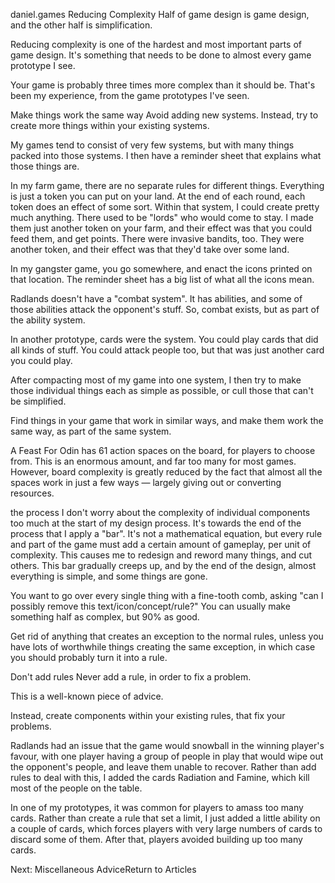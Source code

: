 daniel.games
Reducing Complexity
Half of game design is game design, and the other half is simplification.

Reducing complexity is one of the hardest and most important parts of game design. It's something that needs to be done to almost every game prototype I see.

Your game is probably three times more complex than it should be. That's been my experience, from the game prototypes I've seen.

Make things work the same way
Avoid adding new systems. Instead, try to create more things within your existing systems.

My games tend to consist of very few systems, but with many things packed into those systems. I then have a reminder sheet that explains what those things are.

In my farm game, there are no separate rules for different things. Everything is just a token you can put on your land. At the end of each round, each token does an effect of some sort. Within that system, I could create pretty much anything. There used to be "lords" who would come to stay. I made them just another token on your farm, and their effect was that you could feed them, and get points. There were invasive bandits, too. They were another token, and their effect was that they'd take over some land.

In my gangster game, you go somewhere, and enact the icons printed on that location. The reminder sheet has a big list of what all the icons mean.

Radlands doesn't have a "combat system". It has abilities, and some of those abilities attack the opponent's stuff. So, combat exists, but as part of the ability system.

In another prototype, cards were the system. You could play cards that did all kinds of stuff. You could attack people too, but that was just another card you could play.

After compacting most of my game into one system, I then try to make those individual things each as simple as possible, or cull those that can't be simplified.

Find things in your game that work in similar ways, and make them work the same way, as part of the same system.

A Feast For Odin has 61 action spaces on the board, for players to choose from. This is an enormous amount, and far too many for most games. However, board complexity is greatly reduced by the fact that almost all the spaces work in just a few ways — largely giving out or converting resources.

the process
I don't worry about the complexity of individual components too much at the start of my design process. It's towards the end of the process that I apply a "bar". It's not a mathematical equation, but every rule and part of the game must add a certain amount of gameplay, per unit of complexity. This causes me to redesign and reword many things, and cut others. This bar gradually creeps up, and by the end of the design, almost everything is simple, and some things are gone.

You want to go over every single thing with a fine-tooth comb, asking "can I possibly remove this text/icon/concept/rule?" You can usually make something half as complex, but 90% as good.

Get rid of anything that creates an exception to the normal rules, unless you have lots of worthwhile things creating the same exception, in which case you should probably turn it into a rule.

Don't add rules 
Never add a rule, in order to fix a problem.

This is a well-known piece of advice.

Instead, create components within your existing rules, that fix your problems.

Radlands had an issue that the game would snowball in the winning player's favour, with one player having a group of people in play that would wipe out the opponent's people, and leave them unable to recover. Rather than add rules to deal with this, I added the cards Radiation and Famine, which kill most of the people on the table.

In one of my prototypes, it was common for players to amass too many cards. Rather than create a rule that set a limit, I just added a little ability on a couple of cards, which forces players with very large numbers of cards to discard some of them. After that, players avoided building up too many cards. 

Next: Miscellaneous AdviceReturn to Articles